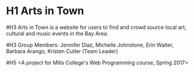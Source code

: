 # H1 Arts in Town

#H3 Arts in Town is a website for users to find and crowd source local art, cultural and music events in the Bay Area.

#H3 Group Members: Jennifer Diaz, Michelle Johnstone, Erin Walter, Barbara Arango, Kristen Cutler (Team Leader)

#H5 <A project for Mills College's Web Programming course, Spring 2017>
